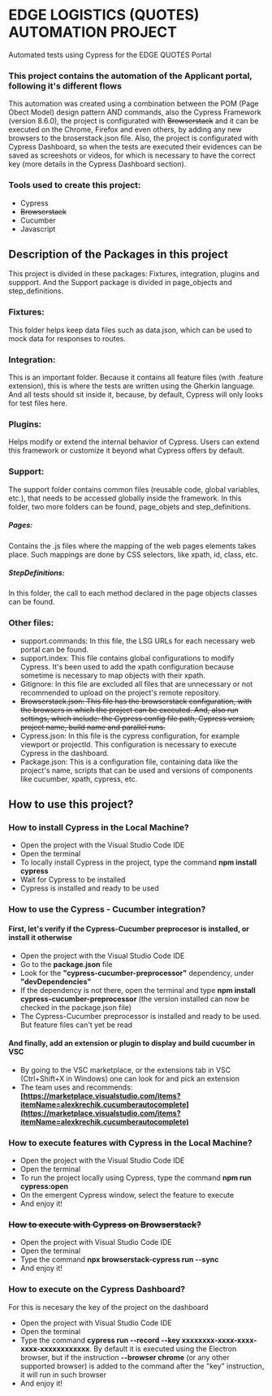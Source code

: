 # EDGE LOGISTICS (QUOTES) AUTOMATION PROJECT

Automated tests using Cypress for the EDGE QUOTES Portal

### This project contains the automation of the Applicant portal, following it's different flows

This automation was created using a combination between the POM (Page Obect Model) design pattern AND commands, also the Cypress Framework (version 8.6.0), the project is configurated with ~~Browserstack~~ and it can be executed on the Chrome, Firefox and even others, by adding any new browsers to the broserstack.json file. Also, the project is configurated with Cypress Dashboard, so when the tests are executed their evidences can be saved as screeshots or videos, for which is necessary to have the correct key (more details in the Cypress Dashboard section).

### Tools used to create this project:

-   Cypress
-   ~~Browserstack~~
-   Cucumber
-   Javascript

## Description of the Packages in this project

This project is divided in these packages: Fixtures, integration, plugins and suppport. And the Support package is divided in page_objects and step_definitions.

### Fixtures:

This folder helps keep data files such as data.json, which can be used to mock data for responses to routes.

### Integration:

This is an important folder. Because it contains all feature files (with .feature extension), this is where the tests are written using the Gherkin language. And all tests should sit inside it, because, by default, Cypress will only looks for test files here.

### Plugins:

Helps modify or extend the internal behavior of Cypress. Users can extend this framework or customize it beyond what Cypress offers by default.

### Support:

The support folder contains common files (reusable code, global variables, etc.), that needs to be accessed globally inside the framework. In this folder, two more folders can be found, page_objets and step_definitions.

##### Pages:

Contains the .js files where the mapping of the web pages elements takes place. Such mappings are done by CSS selectors, like xpath, id, class, etc.

##### StepDefinitions:

In this folder, the call to each method declared in the page objects classes can be found.

### Other files:

-   support.commands: In this file, the LSG URLs for each necessary web portal can be found.
-   support.index: This file contains global configurations to modify Cypress. It's been used to add the xpath configuration because sometime is necessary to map objects with their xpath.
-   Gitignore: In this file are excluded all files that are unnecessary or not recommended to upload on the project's remote repository.
-   ~~Browserstack.json: This file has the browserstack configuration, with the browsers in which the project can be executed. And, also run settings, which include: the Cypress config file path, Cypress version, project name, build name and parallel runs.~~
-   Cypress.json: In this file is the cypress configuration, for example viewport or projectId. This configuration is necessary to execute Cypress in the dashboard.
-   Package.json: This is a configuration file, containing data like the project's name, scripts that can be used and versions of components like cucumber, xpath, cypress, etc.

## How to use this project?

### How to install Cypress in the Local Machine?

-   Open the project with the Visual Studio Code IDE
-   Open the terminal
-   To locally install Cypress in the project, type the command  **npm install cypress**
-   Wait for Cypress to be installed
-   Cypress is installed and ready to be used

### How to use the Cypress - Cucumber integration?

#### First, let's verify if the Cypress-Cucumber preprocesor is installed, or install it otherwise

-   Open the project with the Visual Studio Code IDE
-   Go to the  **package.json**  file
-   Look for the  **"cypress-cucumber-preprocessor"**  dependency, under  **"devDependencies"**
-   If the dependency is not there, open the terminal and type  **npm install cypress-cucumber-preprocessor**  (the version installed can now be checked in the package.json file)
-   The Cypress-Cucumber preprocessor is installed and ready to be used. But feature files can't yet be read

#### And finally, add an extension or plugin to display and build cucumber in VSC

-   By going to the VSC marketplace, or the extensions tab in VSC (Ctrl+Shift+X in Windows) one can look for and pick an extension
-   The team uses and recommends:  **[https://marketplace.visualstudio.com/items?itemName=alexkrechik.cucumberautocomplete](https://marketplace.visualstudio.com/items?itemName=alexkrechik.cucumberautocomplete)**

### How to execute features with Cypress in the Local Machine?

-   Open the project with the Visual Studio Code IDE
-   Open the terminal
-   To run the project locally using Cypress, type the command  **npm run cypress:open**
-   On the emergent Cypress window, select the feature to execute
-   And enjoy it!

### ~~How to execute with Cypress on Browserstack?~~

-   Open the project with Visual Studio Code IDE
-   Open the terminal
-   Type the command  **npx browserstack-cypress run --sync**
-   And enjoy it!

### How to execute on the Cypress Dashboard?

For this is necesary the key of the project on the dashboard

-   Open the project with Visual Studio Code IDE
-   Open the terminal
-   Type the command  **cypress run --record --key xxxxxxxx-xxxx-xxxx-xxxx-xxxxxxxxxxxx**. By default it is executed using the Electron browser, but if the instruction  **--browser chrome**  (or any other supported browser) is added to the command after the "key" instruction, it will run in such browser
-   And enjoy it!